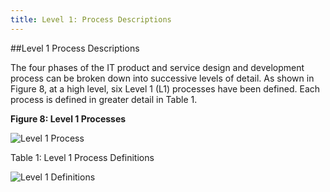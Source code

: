 ```yaml
---
title: Level 1: Process Descriptions
---
```

##Level 1 Process Descriptions

The four phases of the IT product and service design and development process can be broken down into successive levels of detail. As shown in Figure 8, at a high level, six Level 1 (L1) processes have been defined. Each process is defined in greater detail in Table 1.

**Figure 8: Level 1 Processes**

<img src="{{site.baseurl}}/images/Processes_Level1.png" alt="Level 1 Process">

Table 1: Level 1 Process Definitions

<img src="{{site.baseurl}}/images/Processes_Level1Definitions.png" alt="Level 1 Definitions">

